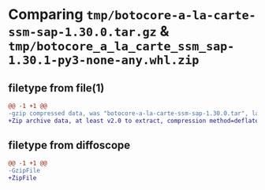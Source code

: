 # Comparing `tmp/botocore-a-la-carte-ssm-sap-1.30.0.tar.gz` & `tmp/botocore_a_la_carte_ssm_sap-1.30.1-py3-none-any.whl.zip`

## filetype from file(1)

```diff
@@ -1 +1 @@
-gzip compressed data, was "botocore-a-la-carte-ssm-sap-1.30.0.tar", last modified: Tue Jul  4 01:44:59 2023, max compression
+Zip archive data, at least v2.0 to extract, compression method=deflate
```

## filetype from diffoscope

```diff
@@ -1 +1 @@
-GzipFile
+ZipFile
```

